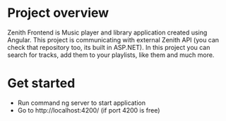 # Project overview

Zenith Frontend is Music player and library application created using Angular. This project is communicating with external Zenith API (you can check that repository too, its built in ASP.NET). In this project you can search for tracks, add them to your playlists, like them and much more.

# Get started
- Run command ng server to start application
- Go to http://localhost:4200/ (if port 4200 is free)
